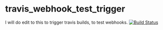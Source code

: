 # travis_webhook_test_trigger
I will do edit to this to trigger travis builds, to test webhooks.
[![Build Status](https://travis-ci.org/luckydonald/travis_webhook_test_trigger.svg?branch=master)](https://travis-ci.org/luckydonald/travis_webhook_test_trigger)
